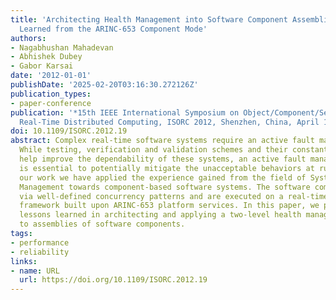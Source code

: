 ```yaml
---
title: 'Architecting Health Management into Software Component Assemblies: Lessons
  Learned from the ARINC-653 Component Mode'
authors:
- Nagabhushan Mahadevan
- Abhishek Dubey
- Gabor Karsai
date: '2012-01-01'
publishDate: '2025-02-20T03:16:30.272126Z'
publication_types:
- paper-conference
publication: '*15th IEEE International Symposium on Object/Component/Service-Oriented
  Real-Time Distributed Computing, ISORC 2012, Shenzhen, China, April 11-13, 2012*'
doi: 10.1109/ISORC.2012.19
abstract: Complex real-time software systems require an active fault management capability.
  While testing, verification and validation schemes and their constant evolution
  help improve the dependability of these systems, an active fault management strategy
  is essential to potentially mitigate the unacceptable behaviors at run-time. In
  our work we have applied the experience gained from the field of Systems Health
  Management towards component-based software systems. The software components interact
  via well-defined concurrency patterns and are executed on a real-time component
  framework built upon ARINC-653 platform services. In this paper, we present the
  lessons learned in architecting and applying a two-level health management strategy
  to assemblies of software components.
tags:
- performance
- reliability
links:
- name: URL
  url: https://doi.org/10.1109/ISORC.2012.19
---
```

